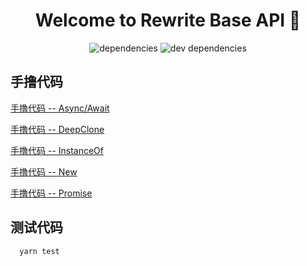 <h1 align="center">Welcome to Rewrite Base API 👋</h1>

<p align="center">
<img src="https://img.shields.io/badge/dependencies-up to date-8c7ae6" alt="dependencies">
<img src="https://img.shields.io/badge/dev dependencies-up to date-44bd32" alt="dev dependencies">
<p>

## 手撸代码
  [手撸代码 -- Async/Await](https://github.com/Gloomysunday28/mock-base-API/blob/master/Async/asnyc-await.js:)

  [手撸代码 -- DeepClone](https://github.com/Gloomysunday28/mock-base-API/blob/master/DeepClone/index.js:)

  [手撸代码 -- InstanceOf](https://github.com/Gloomysunday28/mock-base-API/blob/master/InstanceOf/index.js:)

  [手撸代码 -- New](https://github.com/Gloomysunday28/mock-base-API/blob/master/New/index.js:)

  [手撸代码 -- Promise](https://github.com/Gloomysunday28/mock-base-API/blob/master/Promise/index.js:)

## 测试代码
```javascript
  yarn test
```